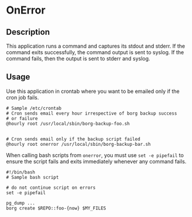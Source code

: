 # OnError

## Description
This application runs a command and captures its stdout and stderr. If the command exits successfully, the command output is sent to syslog. If the command fails, then the output is sent to stderr and syslog.

## Usage

Use this application in crontab where you want to be emailed only if the cron job fails.

```
# Sample /etc/crontab
# Cron sends email every hour irrespective of borg backup success
# or failure
@hourly root /usr/local/sbin/borg-backup-foo.sh


# Cron sends email only if the backup script failed 
@hourly root onerror /usr/local/sbin/borg-backup-bar.sh
```

When calling bash scripts from `onerror`, you must use `set -e pipefail` to ensure the script fails and exits immediately whenever any command fails.

```
#!/bin/bash
# Sample bash script

# do not continue script on errors
set -e pipefail

pg_dump ...
borg create $REPO::foo-{now} $MY_FILES
```
